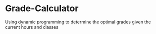 # Grade-Calculator
Using dynamic programming to determine the optimal grades given the current hours and classes
